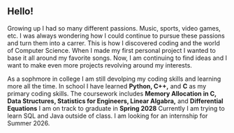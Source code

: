 ## Hello!

Growing up I had so many different passions. Music, sports, video games, etc. I was always wondering how I could continue to pursue these passions and turn them into a carrer. 
This is how I discovered coding and the world of Computer Science. When I made my first personal project I wanted to base it all around my favorite songs. Now, I am continuing to find ideas and I want to make even more projects revolving around my interests.

As a sophmore in college I am still devolping my coding skills and learning more all the time. In school I have learned **Python, C++,** and **C** as my primary coding skills. The coursework includes **Memory Allocation in C, Data Structures, Statistics for Engineers, Linear Algabra,** and **Differential Equations** I am on track to graduate in **Spring 2028** Currently I am trying to learn SQL and Java outside of class. I am looking for an internship for Summer 2026.
<!--
**jgweint18/jgweint18** is a ✨ _special_ ✨ repository because its `README.md` (this file) appears on your GitHub profile.

Here are some ideas to get you started:

- 🔭 I’m currently working on ...
- 🌱 I’m currently learning ...
- 👯 I’m looking to collaborate on ...
- 🤔 I’m looking for help with ...
- 💬 Ask me about ...
- 📫 How to reach me: ...
- 😄 Pronouns: ...
- ⚡ Fun fact: ...
-->
